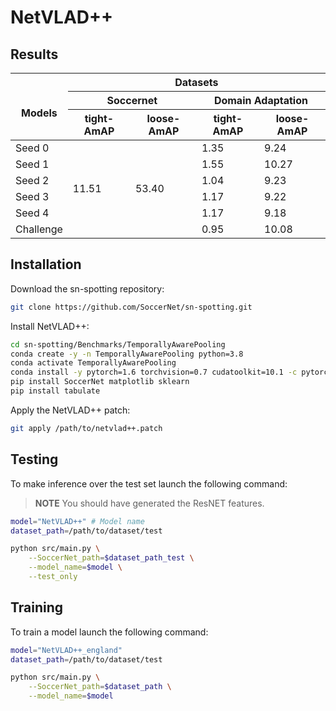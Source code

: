 # NetVLAD++

## Results

<table>
<thead>
  <tr>
    <th rowspan="3"><br>Models</th>
    <th colspan="4">Datasets</th>
  </tr>
  <tr>
    <th colspan="2">Soccernet</th>
    <th colspan="2">Domain Adaptation</th>
  </tr>
  <tr>
    <th>tight-AmAP</th>
    <th>loose-AmAP</th>
    <th>tight-AmAP</th>
    <th>loose-AmAP</th>
  </tr>
</thead>
<tbody>
  <tr>
    <td>Seed 0</td>
    <td rowspan="6">11.51</td>
    <td rowspan="6">53.40</td>
    <td>1.35</td>
    <td>9.24</td>
  </tr>
  <tr>
    <td>Seed 1</td>
    <td>1.55</td>
    <td>10.27</td>
  </tr>
  <tr>
    <td>Seed 2</td>
    <td>1.04</td>
    <td>9.23</td>
  </tr>
  <tr>
    <td>Seed 3</td>
    <td>1.17</td>
    <td>9.22</td>
  </tr>
  <tr>
    <td>Seed 4</td>
    <td>1.17</td>
    <td>9.18</td>
  </tr>
  <tr>
    <td>Challenge</td>
    <td>0.95</td>
    <td>10.08</td>
  </tr>
</tbody>
</table>

## Installation

Download the sn-spotting repository:

```bash
git clone https://github.com/SoccerNet/sn-spotting.git
```

Install NetVLAD++:

```bash
cd sn-spotting/Benchmarks/TemporallyAwarePooling
conda create -y -n TemporallyAwarePooling python=3.8
conda activate TemporallyAwarePooling
conda install -y pytorch=1.6 torchvision=0.7 cudatoolkit=10.1 -c pytorch
pip install SoccerNet matplotlib sklearn
pip install tabulate
```

Apply the NetVLAD++ patch:

```bash
git apply /path/to/netvlad++.patch
```

## Testing

To make inference over the test set launch the following command:

> **NOTE**
You should have generated the ResNET features.

```bash
model="NetVLAD++" # Model name
dataset_path=/path/to/dataset/test

python src/main.py \
    --SoccerNet_path=$dataset_path_test \
    --model_name=$model \
    --test_only
```

## Training

To train a model launch the following command:

```bash
model="NetVLAD++_england"
dataset_path=/path/to/dataset/test

python src/main.py \
    --SoccerNet_path=$dataset_path \
    --model_name=$model
```
